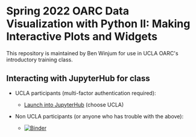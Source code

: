 # Spring 2022 OARC Data Visualization with Python II: Making Interactive Plots and Widgets

This repository is maintained by Ben Winjum for use in UCLA OARC's introductory training class.

## Interacting with JupyterHub for class

* UCLA participants (multi-factor authentication required):

  * <a href="https://jupyter.oarc.ucla.edu/hub/user-redirect/git-pull?repo=https%3A%2F%2Fgithub.com%2Fbenjum%2Foarc-22s-python-data-viz-2&urlpath=oarc-22s-python-data-viz-2%2F&branch=main">Launch into JupyterHub</a> (choose UCLA)

* Non UCLA participants (or anyone who has trouble with the above):
  * [![Binder](https://mybinder.org/badge_logo.svg)](https://mybinder.org/v2/gh/benjum/oarc-22s-python-data-viz-2/main) 

